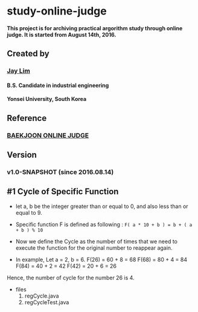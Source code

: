 # study-online-judge

#### This project is for archiving practical argorithm study through online judge. It is started from August 14th, 2016.

Created by
----------
### [Jay Lim](https://github.com/jisunglim)

#### B.S. Candidate in industrial engineering
#### Yonsei University, South Korea

Reference
---------
### [BAEKJOON ONLINE JUDGE](https://www.acmicpc.net/)

Version
-------
### v1.0-SNAPSHOT (since 2016.08.14)

 #1 Cycle of Specific Function
------------------------------
* let a, b be the integer greater than or equal to 0, and also less than or equal to 9.

* Specific function F is defined as following :
    ```F( a * 10 + b ) = b + ( a + b ) % 10```


* Now we define the Cycle as the number of times that we need to execute the function for the original number to reappear again.

* In example, Let a = 2, b = 6.
    F(26) = 60 + 8 = 68
    F(68) = 80 + 4 = 84
    F(84) = 40 + 2 = 42
    F(42) = 20 + 6 = 26

Hence, the number of cycle for the number 26 is 4.

* files
    1. regCycle.java
    2. regCycleTest.java

